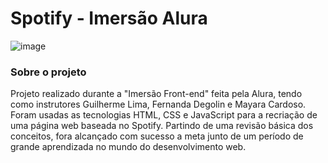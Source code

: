 # Spotify - Imersão Alura

![image](https://github.com/JonathasChagas/Spotify-Imersao-Alura/assets/154541233/b4a3b4f3-cbd6-4cdb-b2ef-b309d8371556)


### Sobre o projeto 

Projeto realizado durante a "Imersão Front-end" feita pela Alura, tendo como instrutores Guilherme Lima, Fernanda Degolin e Mayara Cardoso. Foram usadas as tecnologias HTML, CSS e JavaScript para a recriação de uma página web baseada no Spotify. Partindo de uma revisão básica dos conceitos, fora alcançado com sucesso a meta junto de um período de grande aprendizada no mundo do desenvolvimento web.
